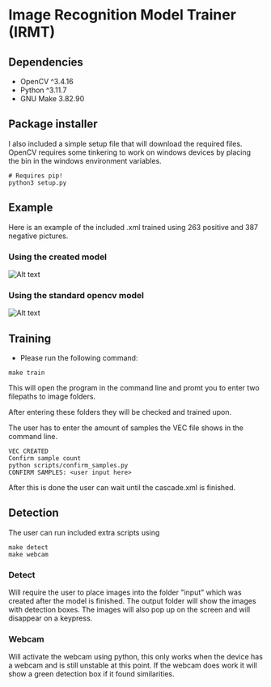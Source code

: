 # Image Recognition Model Trainer (IRMT)


## Dependencies
- OpenCV ^3.4.16
- Python ^3.11.7
- GNU Make 3.82.90

## Package installer

I also included a simple setup file that will download the required files. OpenCV requires some tinkering to work on windows devices by placing the bin in the windows environment variables.

```
# Requires pip!
python3 setup.py    
```
## Example

Here is an example of the included .xml trained using 263 positive and 387 negative pictures.

### Using the created model
![Alt text](https://i.ibb.co/zRLS0j6/pc.png "Using the created xml")

### Using the standard opencv model
![Alt text](https://i.ibb.co/PhP9N1w/opencv.png "Using the OpenCV")


## Training
- Please run the following command:
```
make train
```
This will open the program in the command line and promt you to enter two filepaths to image folders.

After entering these folders they will be checked and trained upon. 

The user has to enter the amount of samples the VEC file shows in the command line.

```
VEC CREATED
Confirm sample count
python scripts/confirm_samples.py
CONFIRM SAMPLES: <user input here>
```

After this is done the user can wait until the cascade.xml is finished.

## Detection

The user can run included extra scripts using

```
make detect
make webcam
```
### Detect 
Will require the user to place images into the folder "input" which was created after the model is finished. The output folder will show the images with detection boxes. The images will also pop up on the screen and will disappear on a keypress.

### Webcam 
Will activate the webcam using python, this only works when the device has a webcam and is still unstable at this point. If the webcam does work it will show a green detection box if it found similarities.
